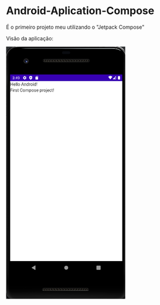 # Android-Aplication-Compose

<p>É o primeiro projeto meu utilizando o "Jetpack Compose"</p>
<p>Visão da aplicação: </p>

![Img Proj](ComposeActivity.png)
